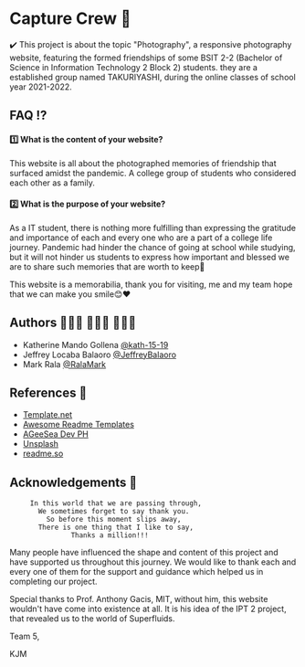 
# Capture Crew  📸 

✔️ This project is about the topic "Photography", a responsive photography website, featuring the formed friendships of some BSIT 2-2 (Bachelor of Science in Information Technology 2 Block 2) students. they are a established group named TAKURIYASHI, during the online classes of school year 2021-2022.

## FAQ ⁉️ 

#### 1️⃣ What is the content of your website?
This website is all about the photographed memories of friendship that surfaced amidst the pandemic. A college group of students who considered each other as a family.

#### 2️⃣ What is the purpose of your website?
As a IT student, there is nothing more fulfilling than expressing the gratitude and importance of each and every one who are a part of a college life journey. Pandemic had hinder the chance of going at school while studying, but it will not hinder us students to express how important and blessed we are to share such memories that are worth to keep💖 

This website is a memorabilia, thank you for visiting, me and my team hope that we can make you smile😊❤️

## Authors 👩🏻‍💻 🧑🏻‍💻 👨🏻‍💻

- Katherine Mando Gollena [@kath-15-19](https://github.com/kath-15-19)
- Jeffrey Locaba Balaoro [@JeffreyBalaoro](https://github.com/JeffreyBalaoro)
- Mark Rala [@RalaMark](https://github.com/RalaMark)


##  References 🔗 

- [Template.net](https://www.template.net/editable/website-templates)
- [Awesome Readme Templates](https://awesomeopensource.com/project/elangosundar/awesome-README-templates)
- [AGeeSea Dev PH](https://www.youtube.com/c/AGeeSeaDev)
- [Unsplash](https://unsplash.com/)
- [readme.so](https://readme.so/)


## Acknowledgements 🤝

         In this world that we are passing through,
           We sometimes forget to say thank you. 
             So before this moment slips away,
           There is one thing that I like to say,           
                   Thanks a million!!!
Many people have influenced the shape and content of this project 
and have supported us throughout this journey. We would like to thank
each and every one of them for the support and guidance which helped
us in completing our project.

Special thanks to Prof. Anthony Gacis, MIT, without him, this website wouldn't
have come into existence at all. It is his idea of the IPT 2 project, that revealed us to the world of Superfluids.

Team 5,

KJM